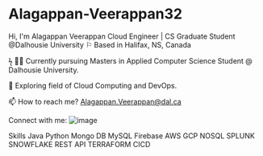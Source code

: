 # Alagappan-Veerappan32

Hi, I'm Alagappan Veerappan
Cloud Engineer | CS Graduate Student @Dalhousie University
⚐ Based in Halifax, NS, Canada

ϟ 👨‍🎓 Currently pursuing Masters in Applied Computer Science Student @ Dalhousie University.

🌱 Exploring field of Cloud Computing and DevOps.

📫 How to reach me? Alagappan.Veerappan@dal.ca 	

Connect with me:
![image](https://github.com/AlagappanVeerappan32/Alagappan-Veerappan32/assets/133504573/060905f5-5359-41e1-8fa2-9623e25b2eb4)



Skills
Java Python Mongo DB MySQL Firebase AWS GCP NOSQL SPLUNK SNOWFLAKE REST API TERRAFORM CICD

